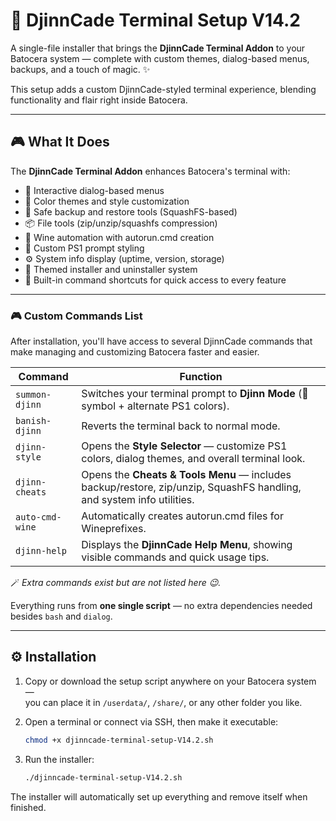 # 🧞 DjinnCade Terminal Setup V14.2

A single-file installer that brings the **DjinnCade Terminal Addon** to your Batocera system — complete with custom themes, dialog-based menus, backups, and a touch of magic. ✨  

This setup adds a custom DjinnCade-styled terminal experience, blending functionality and flair right inside Batocera.

---

## 🎮 What It Does

The **DjinnCade Terminal Addon** enhances Batocera's terminal with:

- 🧱 Interactive dialog-based menus  
- 🎨 Color themes and style customization  
- 💾 Safe backup and restore tools (SquashFS-based)  
- 📦 File tools (zip/unzip/squashfs compression)
- 🍷 Wine automation with autorun.cmd creation
- 💬 Custom PS1 prompt styling  
- ⚙️ System info display (uptime, version, storage)  
- 🔄 Themed installer and uninstaller system  
- 🧞 Built-in command shortcuts for quick access to every feature  

---

### 🎮 Custom Commands List

After installation, you'll have access to several DjinnCade commands that make managing and customizing Batocera faster and easier.  

| Command | Function |
|----------|-----------|
| `summon-djinn` | Switches your terminal prompt to **Djinn Mode** (🔮 symbol + alternate PS1 colors). |
| `banish-djinn` | Reverts the terminal back to normal mode. |
| `djinn-style` | Opens the **Style Selector** — customize PS1 colors, dialog themes, and overall terminal look. |
| `djinn-cheats` | Opens the **Cheats & Tools Menu** — includes backup/restore, zip/unzip, SquashFS handling, and system info utilities. |
| `auto-cmd-wine` | Automatically creates autorun.cmd files for Wineprefixes. |
| `djinn-help` | Displays the **DjinnCade Help Menu**, showing visible commands and quick usage tips. |

🪄 *Extra commands exist but are not listed here 😉.*

Everything runs from **one single script** — no extra dependencies needed besides `bash` and `dialog`.

---

## ⚙️ Installation

1. Copy or download the setup script anywhere on your Batocera system —  
   you can place it in `/userdata/`, `/share/`, or any other folder you like.

2. Open a terminal or connect via SSH, then make it executable:
   ```bash
   chmod +x djinncade-terminal-setup-V14.2.sh
   ```

3. Run the installer:
   ```bash
   ./djinncade-terminal-setup-V14.2.sh
   ```

The installer will automatically set up everything and remove itself when finished.
